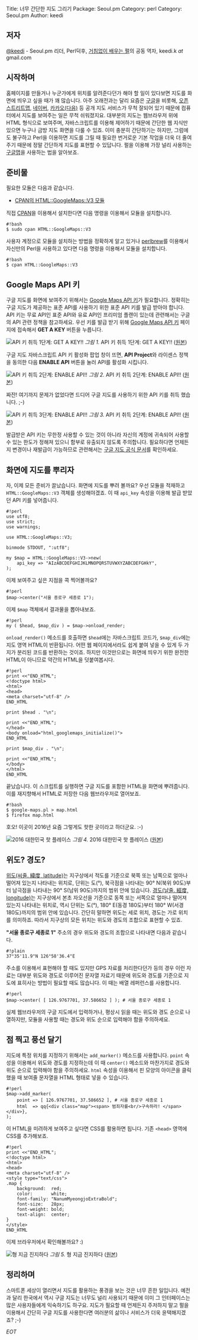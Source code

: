 Title:    너무 간단한 지도 그리기
Package:  Seoul.pm
Category: perl
Category: Seoul.pm
Author:   keedi

저자
-----

[@keedi][twitter-keedi] - Seoul.pm 리더, Perl덕후,
[거침없이 배우는 펄][yes24-4433208]의 공동 역자, keedi.k _at_ gmail.com


시작하며
---------

홈페이지를 만들거나 누군가에게 위치를 알려준다던가 해야 할 일이 있다보면
지도를 화면에 띄우고 싶을 때가 꽤 많습니다.
아주 오래전과는 달리 요즘은 [구글][home-google-map]을 비롯해,
[오픈스트리트맵][home-openstreetmap], [네이버][home-naver-map],
[카카오(다음)][home-daum-map] 등 공개 지도 서비스가 무척 잘되어 있기 때문에
컴퓨터에서 지도를 보여주는 일은 무척 쉬워졌지요.
대부분의 지도는 웹브라우저 위에 HTML 형식으로 보여주며,
자바스크립트를 이용해 제어하기 때문에 간단한 웹 지식만
있으면 누구나 금방 지도 화면을 다룰 수 있죠.
이미 충분히 간단하기는 하지만, 그럼에도 불구하고 Perl을 이용하면
지도를 그릴 때 필요한 번거로운 기본 작업을 더욱 더 줄여주기 때문에
정말 간단하게 지도를 표현할 수 있답니다.
펄을 이용해 가장 널리 사용하는 [구글맵][home-google-map]을 사용하는 법을 알아보죠.


준비물
-------

필요한 모듈은 다음과 같습니다.

- [CPAN의 HTML::GoogleMaps::V3 모듈][cpan-html-googlemaps-v3]

직접 [CPAN][cpan]을 이용해서 설치한다면 다음 명령을 이용해서 모듈을 설치합니다.

    #!bash
    $ sudo cpan HTML::GoogleMaps::V3

사용자 계정으로 모듈을 설치하는 방법을 정확하게 알고 있거나
[perlbrew][home-perlbrew]를 이용해서 자신만의 Perl을 사용하고 있다면
다음 명령을 이용해서 모듈을 설치합니다.

    #!bash
    $ cpan HTML::GoogleMaps::V3


Google Maps API 키
-------------------

구글 지도를 화면에 보여주기 위해서는 [Google Maps API 키][home-google-maps-api]가 필요합니다.
정확히는 구글 지도가 제공하는 표준 API를 사용하기 위한 표준 API 키를 발급 받아야 합니다.
API 키는 무료 API인 표준 API와 유료 API인 프리미엄 플랜이 있는데 관련해서는 구글의 API 관련 정책을 참고하세요.
우선 키를 발급 받기 위해 [Google Maps API 키][home-google-maps-api] 페이지에 접속해서
**GET A KEY** 버튼을 누릅니다.

![API 키 취득 1단계: GET A KEY!!][img-1-resize]
*그림 1.* API 키 취득 1단계: GET A KEY!! ([원본][img-1])

구글 지도 자바스크립트 API 키 활성화 팝업 창이 뜨면, **API Project**와
라이센스 정책을 동의한 다음 **ENABLE API** 버튼을 눌러 API를 활성화 시킵니다.

![API 키 취득 2단계: ENABLE API!!][img-2-resize]
*그림 2.* API 키 취득 2단계: ENABLE API!! ([원본][img-2])

짜잔! 여기까지 문제가 없었다면 드디어 구글 지도를 사용하기 위한 API 키를 취득 했습니다. ;-)

![API 키 취득 3단계: ENABLE API!!][img-3-resize]
*그림 3.* API 키 취득 2단계: ENABLE API!! ([원본][img-3])

발급받은 API 키는 무한정 사용할 수 있는 것이 아니라 자신의 계정에 귀속되어
사용할 수 있는 한도가 정해져 있으니 함부로 유출되지 않도록 주의합니다.
필요하다면 언제든지 변경이나 재발급이 가능하므로 관련해서는
[구글 지도 공식 문서][dev-google-maps]를 확인하세요.


화면에 지도를 뿌리자
---------------------

자, 이제 모든 준비가 끌났습니다.
화면에 지도를 뿌려 볼까요?
우선 모듈을 적재하고 `HTML::GoogleMaps::V3` 객체를 생성해야겠죠.
이 때 `api_key` 속성을 이용해 발급 받았던 API 키를 넣어줍니다.

    #!perl
    use utf8;
    use strict;
    use warnings;

    use HTML::GoogleMaps::V3;

    binmode STDOUT, ":utf8";
     
    my $map = HTML::GoogleMaps::V3->new(
        api_key => "AIzABCDEFGHIJKLMNOPQRSTUVWXYZABCDEFGHkY",
    );

이제 보여주고 싶은 지점을 콕 찍어볼까요?

    #!perl
    $map->center("서울 종로구 세종로 1");

이제 `$map` 객체에서 결과물을 뽑아내보죠.

    #!perl
    my ( $head, $map_div ) = $map->onload_render;

`onload_render()` 메소드를 호출하면 `$head`에는 자바스크립트 코드가,
`$map_div`에는 지도 영역 HTML이 반환됩니다.
어떤 웹 페이지에서라도 쉽게 붙여 넣을 수 있게 두 가지가 분리된 코드를 반환하는 것이죠.
하지만 이것만으로는 화면에 띄우기 위한 완전한 HTML이 아니므로
약간의 HTML을 덧붙여봅시다.

    #!perl
    print <<"END_HTML";
    <!doctype html>
    <html>
    <head>
    <meta charset="utf-8" />
    END_HTML

    print $head . "\n";

    print <<"END_HTML";
    </head>
    <body onload="html_googlemaps_initialize()">
    END_HTML

    print $map_div . "\n";

    print <<"END_HTML";
    </body>
    </html>
    END_HTML

끝났습니다.
이 스크립트를 실행하면 구글 지도를 포함한 HTML을 화면에 뿌려줍니다.
이를 재지향해서 HTML로 저장한 다음 웹브라우저로 열어보죠.

    #!bash
    $ google-maps.pl > map.html
    $ firefox map.html

호오!
이곳이 2016년 요즘 그렇게도 핫한 곳이라고 하더군요. :-)

![2016 대한민국 핫 플레이스][img-4-resize]
*그림 4.* 2016 대한민국 핫 플레이스 ([원본][img-4])


위도? 경도?
------------

[위도(씨줄. 緯度, latitude)][wiki-lat]는 지구상에서 적도를 기준으로 북쪽 또는 남쪽으로 얼마나 떨어져 있는지 나타내는 위치로,
단위는 도(°), 북극점을 나타내는 90° N(북위 90도)부터 남극점을 나타내는 90° S(남위 90도)까지의 범위 안에 있습니다.
[경도(날줄. 經度, longitude)][wiki-lng]는 지구상에서 본초 자오선을 기준으로 동쪽 또는 서쪽으로 얼마나 떨어져 있는지 나타내는 위치로,
역시 단위는 도(°), 180° E(동경 180도)부터 180° W(서경 180도)까지의 범위 안에 있습니다.
간단히 말하면 위도는 세로 위치, 경도는 가로 위치를 의미하죠.
따라서 지구상의 모든 위치는 위도와 경도의 조합으로 표현할 수 있죠.

**"서울 종로구 세종로 1"** 주소의 경우 위도와 경도의 조합으로 나타내면 다음과 같습니다.

    #!plain
    37°35'11.9"N 126°58'36.4"E

주소를 이용해서 표현해야 할 때도 있지만 GPS 자료를 처리한다던가 등의 경우
이런 자료는 대부분 위도와 경도로 이루어진 문자열 자료기 때문에
위도와 경도를 기준으로 지도에 표히사는 방법이 필요할 때도 많습니다.
이 때는 배열 레퍼런스를 사용합니다.

    #!perl
    $map->center( [ 126.9767701, 37.586652 ] ); # 서울 종로구 세종로 1

실제 웹브라우저의 구글 지도에서 입력하거나, 평상시 읽을 때는 위도와 경도 순으로 나열하지만,
모듈을 사용할 때는 경도와 위도 순으로 입력해야 함을 주의하세요.


점 찍고 풍선 달기
------------------

지도에 특정 위치를 지정하기 위해서는 `add_marker()` 메소드를 사용합니다.
`point` 속성을 이용해서 위도와 경도를 지정하는데 이 때 `center()` 메소드와
마찬가지로 경도와 위도 순으로 입력해야 함을 주의하세요.
`html` 속성을 이용해서 핀 모양의 아이콘을 클릭했을 때 보여줄 문자열을 HTML 형태로 넣을 수 있습니다.

    #!perl
    $map->add_marker(
        point => [ 126.9767701, 37.586652 ], # 서울 종로구 세종로 1
        html  => qq{<div class="map"><span> 범죄자를<br/>구속하라! </span></div>},
    );

이 HTML을 미려하게 보여주고 싶다면 CSS를 활용하면 됩니다.
기존 `<head>` 영역에 CSS를 추가해보죠.

    #!perl
    print <<"END_HTML";
    <!doctype html>
    <html>
    <head>
    <meta charset="utf-8" />
    <style type="text/css">
    .map {
        background:  red;
        color:       white;
        font-family: "NanumMyeongjoExtraBold";
        font-size:   28px;
        font-weight: bold;
        text-align:  center;
    }
    </style>
    END_HTML

이제 브라우저에서 확인해볼까요? :)

![형 지금 진지하다][img-5-resize]
*그림 5.* 형 지금 진지하다 ([원본][img-5])


정리하며
---------

스마트폰 세상이 열리면서 지도를 활용하는 풍경을 보는 것은 너무 흔한 일입니다.
예전과 달리 한국에서 역시 구글 지도는 너무도 널리 사용되기 때문에
이미 그 인터페이스는 많은 사용자들에게 익숙하기도 하구요.
지도가 필요할 때 언제든지 주저하지 말고 펄을 이용해서
간단히 구글 지도를 사용한다면 여러분의 삶이나 서비스가 더욱 윤택해지겠죠? ;-)

_EOT_


[img-1]:                    2016-12-06-1.png
[img-2]:                    2016-12-06-2.png
[img-3]:                    2016-12-06-3.png
[img-4]:                    2016-12-06-4.png
[img-5]:                    2016-12-06-5.png

[img-1-resize]:             2016-12-06-1_r.png
[img-2-resize]:             2016-12-06-2_r.png
[img-3-resize]:             2016-12-06-3_r.png
[img-4-resize]:             2016-12-06-4_r.png
[img-5-resize]:             2016-12-06-5_r.png

[cpan-html-googlemaps-v3]:          https://metacpan.org/pod/HTML::GoogleMaps::V3
[cpan]:                             http://www.cpan.org/
[dev-google-maps]:                  https://developers.google.com/maps/
[home-daum-map]:                    http://map.daum.net/?
[home-google-map]:                  https://www.google.co.kr/maps/@37.5651,126.98955,11z?hl=en
[home-google-maps-api]:             https://developers.google.com/maps/documentation/javascript/get-api-key
[home-naver-map]:                   http://map.naver.com/?
[home-openstreetmap]:               http://www.openstreetmap.org
[home-perlbrew]:                    http://perlbrew.pl/
[twitter-keedi]:                    http://twitter.com/#!/keedi
[wiki-lat]:                         https://ko.wikipedia.org/wiki/%EC%9C%84%EB%8F%84
[wiki-lng]:                         https://ko.wikipedia.org/wiki/%EA%B2%BD%EB%8F%84
[yes24-4433208]:                    http://www.yes24.com/24/goods/4433208
